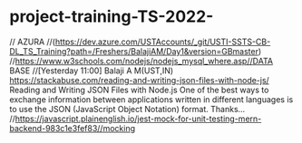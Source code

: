 # project-training-TS-2022-
// AZURA //(https://dev.azure.com/USTAccounts/_git/USTI-SSTS-CB-DL_TS_Training?path=/Freshers/BalajiAM/Day1&version=GBmaster)
//https://www.w3schools.com/nodejs/nodejs_mysql_where.asp//DATA BASE
//[Yesterday 11:00] Balaji A M(UST,IN)
https://stackabuse.com/reading-and-writing-json-files-with-node-js/
Reading and Writing JSON Files with Node.js
One of the best ways to exchange information between applications written in different languages is to use the JSON (JavaScript Object Notation) format. Thanks...
//https://javascript.plainenglish.io/jest-mock-for-unit-testing-mern-backend-983c1e3fef83//mocking
